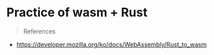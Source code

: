 # Practice of wasm + Rust

> References

* https://developer.mozilla.org/ko/docs/WebAssembly/Rust_to_wasm
